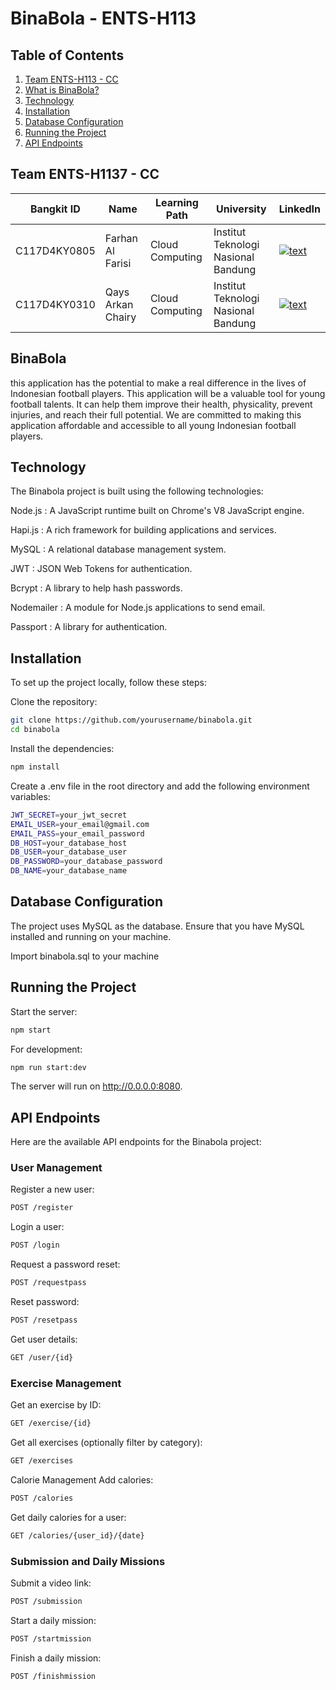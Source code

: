 # BinaBola - ENTS-H113
## Table of Contents

1. [Team ENTS-H113 - CC](#Team-ENTS-H113---CC)
2. [What is BinaBola?](#BinaBola)
3. [Technology](#Technology)
4. [Installation](#Installation)
5. [Database Configuration](#Database-Configuration)
6. [Running the Project](#Running-the-Project)
7. [API Endpoints](#API-Endpoints)


## Team ENTS-H1137 - CC

| Bangkit ID | Name | Learning Path | University |LinkedIn |
| ---      | ---       | ---       | ---       | ---       |
| C117D4KY0805 | Farhan Al Farisi | Cloud Computing | 	Institut Teknologi Nasional Bandung | [![text](https://img.shields.io/badge/LinkedIn-0077B5?style=for-the-badge&logo=linkedin&logoColor=white)](https://www.linkedin.com/in/farhan-al-farisi-744499196/) |
| C117D4KY0310 | Qays Arkan Chairy |  Cloud Computing | Institut Teknologi Nasional Bandung | [![text](https://img.shields.io/badge/LinkedIn-0077B5?style=for-the-badge&logo=linkedin&logoColor=white)](https://www.linkedin.com/in/qaysarkan/) |

## BinaBola

this application has the potential to make a real difference in the lives of Indonesian football players. This application will be a valuable tool for young football talents. It can help them improve their health, physicality, prevent injuries, and reach their full potential. We are committed to making this application affordable and accessible to all young Indonesian football players.

## Technology
The Binabola project is built using the following technologies:

Node.js    : A JavaScript runtime built on Chrome's V8 JavaScript engine.

Hapi.js    : A rich framework for building applications and services.

MySQL      : A relational database management system.

JWT        : JSON Web Tokens for authentication.

Bcrypt     : A library to help hash passwords.

Nodemailer : A module for Node.js applications to send email.

Passport   : A library for authentication.

## Installation

To set up the project locally, follow these steps:

Clone the repository:

```bash
git clone https://github.com/yourusername/binabola.git
cd binabola
```

Install the dependencies:

```bash
npm install
```

Create a .env file in the root directory and add the following environment variables:

```bash
JWT_SECRET=your_jwt_secret
EMAIL_USER=your_email@gmail.com
EMAIL_PASS=your_email_password
DB_HOST=your_database_host
DB_USER=your_database_user
DB_PASSWORD=your_database_password
DB_NAME=your_database_name
```

## Database Configuration

The project uses MySQL as the database. Ensure that you have MySQL installed and running on your machine.

Import binabola.sql to your machine

## Running the Project

Start the server:

```bash
npm start
```
For development:

```bash
npm run start:dev
```
The server will run on http://0.0.0.0:8080.

## API Endpoints

Here are the available API endpoints for the Binabola project:

### User Management

Register a new user:

``` bash
POST /register
```

Login a user:

``` bash
POST /login
```

Request a password reset:

``` bash
POST /requestpass
```

Reset password:

``` bash
POST /resetpass
```

Get user details:

``` bash
GET /user/{id}
```

### Exercise Management

Get an exercise by ID:

``` bash
GET /exercise/{id}
```

Get all exercises (optionally filter by category):

``` bash
GET /exercises
```

Calorie Management
Add calories:

``` bash
POST /calories
```

Get daily calories for a user:

``` bash
GET /calories/{user_id}/{date}
```

### Submission and Daily Missions

Submit a video link:

``` bash
POST /submission
```

Start a daily mission:

``` bash
POST /startmission
```

Finish a daily mission:

``` bash
POST /finishmission
```
